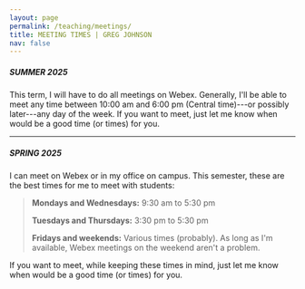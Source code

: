 ```yaml
---
layout: page
permalink: /teaching/meetings/
title: MEETING TIMES | GREG JOHNSON
nav: false
---
```


##### SUMMER 2025

This term, I will have to do all meetings on Webex. Generally, I'll be able to meet any time between 10:00 am and 6:00 pm (Central time)---or possibly later---any day of the week. If you want to meet, just let me know when would be a good time (or times) for you.

---

##### SPRING 2025

I can meet on Webex or in my office on campus. This semester, these are the best times for me to meet with students:

>**Mondays and Wednesdays:** 9:30 am to 5:30 pm
>
>**Tuesdays and Thursdays:** 3:30 pm to 5:30 pm
>
>**Fridays and weekends:** Various times (probably). As long as I'm available, Webex meetings on the weekend aren't a problem. 

If you want to meet, while keeping these times in mind, just let me know when would be a good time (or times) for you.